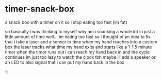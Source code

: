 # timer-snack-box
a snack box with a timer on it so i stop eating too fast (im fat) 

so basically i was thinking to myself
  why am i snacking a whole lot in just a little amount of time
well... im eating too fast
so i thought of an idea to fix that
  i take a laser and a sensor to time when my hand reaches into a custom box
  the laser tracks what time my hand exits and starts like a 1-1.5 minute timer
  when the timer runs out i can reach my hand back in and the cycle continues
im just too lazy to watch the clock tbh
  maybe ill add a speaker or an LED to also signal that i can put my hand back in the box
  
  :)
